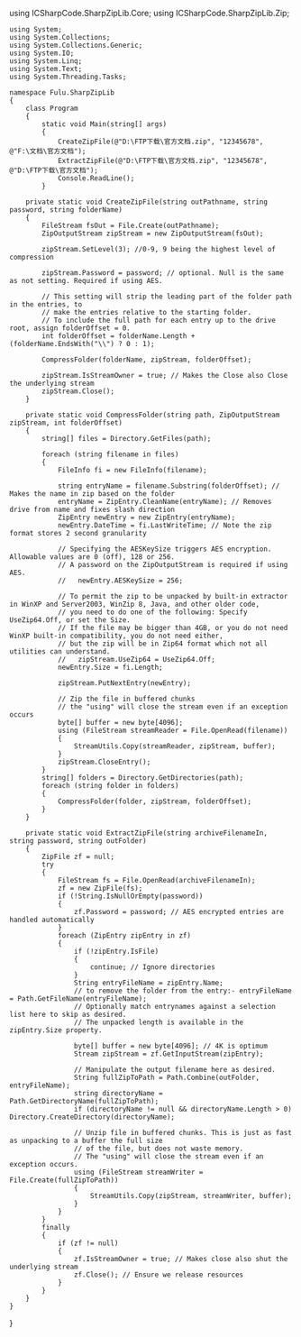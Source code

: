 using ICSharpCode.SharpZipLib.Core;
using ICSharpCode.SharpZipLib.Zip;

    using System;
    using System.Collections;
    using System.Collections.Generic;
    using System.IO;
    using System.Linq;
    using System.Text;
    using System.Threading.Tasks;

    namespace Fulu.SharpZipLib
    {
        class Program
        {
            static void Main(string[] args)
            {
                CreateZipFile(@"D:\FTP下载\官方文档.zip", "12345678", @"F:\文档\官方文档");
                ExtractZipFile(@"D:\FTP下载\官方文档.zip", "12345678", @"D:\FTP下载\官方文档");
                Console.ReadLine();
            }

        private static void CreateZipFile(string outPathname, string password, string folderName)
        {
            FileStream fsOut = File.Create(outPathname);
            ZipOutputStream zipStream = new ZipOutputStream(fsOut);

            zipStream.SetLevel(3); //0-9, 9 being the highest level of compression

            zipStream.Password = password; // optional. Null is the same as not setting. Required if using AES.

            // This setting will strip the leading part of the folder path in the entries, to
            // make the entries relative to the starting folder.
            // To include the full path for each entry up to the drive root, assign folderOffset = 0.
            int folderOffset = folderName.Length + (folderName.EndsWith("\\") ? 0 : 1);

            CompressFolder(folderName, zipStream, folderOffset);

            zipStream.IsStreamOwner = true; // Makes the Close also Close the underlying stream
            zipStream.Close();
        }

        private static void CompressFolder(string path, ZipOutputStream zipStream, int folderOffset)
        {
            string[] files = Directory.GetFiles(path);

            foreach (string filename in files)
            {
                FileInfo fi = new FileInfo(filename);

                string entryName = filename.Substring(folderOffset); // Makes the name in zip based on the folder
                entryName = ZipEntry.CleanName(entryName); // Removes drive from name and fixes slash direction
                ZipEntry newEntry = new ZipEntry(entryName);
                newEntry.DateTime = fi.LastWriteTime; // Note the zip format stores 2 second granularity

                // Specifying the AESKeySize triggers AES encryption. Allowable values are 0 (off), 128 or 256.
                // A password on the ZipOutputStream is required if using AES.
                //   newEntry.AESKeySize = 256;

                // To permit the zip to be unpacked by built-in extractor in WinXP and Server2003, WinZip 8, Java, and other older code,
                // you need to do one of the following: Specify UseZip64.Off, or set the Size.
                // If the file may be bigger than 4GB, or you do not need WinXP built-in compatibility, you do not need either,
                // but the zip will be in Zip64 format which not all utilities can understand.
                //   zipStream.UseZip64 = UseZip64.Off;
                newEntry.Size = fi.Length;

                zipStream.PutNextEntry(newEntry);

                // Zip the file in buffered chunks
                // the "using" will close the stream even if an exception occurs
                byte[] buffer = new byte[4096];
                using (FileStream streamReader = File.OpenRead(filename))
                {
                    StreamUtils.Copy(streamReader, zipStream, buffer);
                }
                zipStream.CloseEntry();
            }
            string[] folders = Directory.GetDirectories(path);
            foreach (string folder in folders)
            {
                CompressFolder(folder, zipStream, folderOffset);
            }
        }

        private static void ExtractZipFile(string archiveFilenameIn, string password, string outFolder)
        {
            ZipFile zf = null;
            try
            {
                FileStream fs = File.OpenRead(archiveFilenameIn);
                zf = new ZipFile(fs);
                if (!String.IsNullOrEmpty(password))
                {
                    zf.Password = password; // AES encrypted entries are handled automatically
                }
                foreach (ZipEntry zipEntry in zf)
                {
                    if (!zipEntry.IsFile)
                    {
                        continue; // Ignore directories
                    }
                    String entryFileName = zipEntry.Name;
                    // to remove the folder from the entry:- entryFileName = Path.GetFileName(entryFileName);
                    // Optionally match entrynames against a selection list here to skip as desired.
                    // The unpacked length is available in the zipEntry.Size property.

                    byte[] buffer = new byte[4096]; // 4K is optimum
                    Stream zipStream = zf.GetInputStream(zipEntry);

                    // Manipulate the output filename here as desired.
                    String fullZipToPath = Path.Combine(outFolder, entryFileName);
                    string directoryName = Path.GetDirectoryName(fullZipToPath);
                    if (directoryName != null && directoryName.Length > 0) Directory.CreateDirectory(directoryName);

                    // Unzip file in buffered chunks. This is just as fast as unpacking to a buffer the full size
                    // of the file, but does not waste memory.
                    // The "using" will close the stream even if an exception occurs.
                    using (FileStream streamWriter = File.Create(fullZipToPath))
                    {
                        StreamUtils.Copy(zipStream, streamWriter, buffer);
                    }
                }
            }
            finally
            {
                if (zf != null)
                {
                    zf.IsStreamOwner = true; // Makes close also shut the underlying stream
                    zf.Close(); // Ensure we release resources
                }
            }
        }
    }
}

